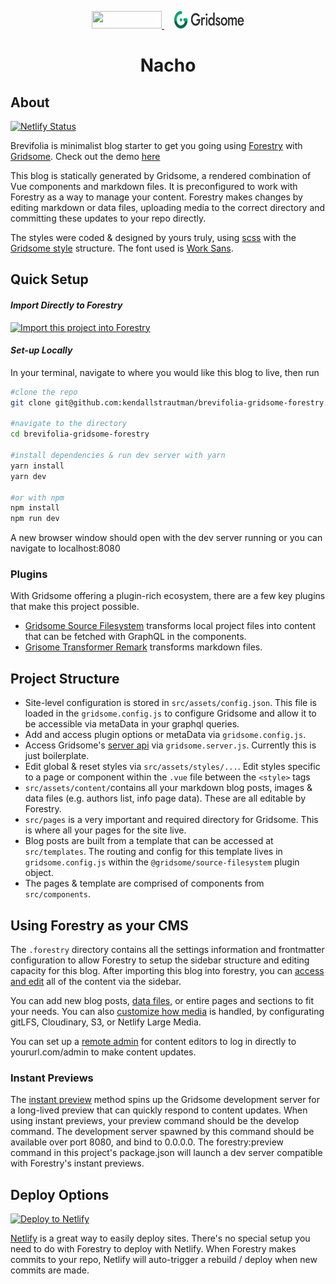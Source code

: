 <p align="center">
  <a style="padding-right: 16px;" href="https://forestry.io">
    <img src="https://app.forestry.io/assets/forestry-logotype-pos-c71a6bd237d9199d0457ba2811553997ff5bab0d2cd0e740686ab26c00d9c240.svg" width="112" height="28">
  </a>
  <a href="https://gridsome.org/">
    <img src="/static/gridsome-logo.svg" width="112" height="28">
  </a>
</p>
<h1 align="center">
  Nacho
</h1>

## About

[![Netlify Status](https://api.netlify.com/api/v1/badges/314f6fb1-b4a6-484a-ad3d-c26663a63bca/deploy-status)](https://app.netlify.com/sites/brevifolia-gridsome-forestry/deploys)

Brevifolia is minimalist blog starter to get you going using [Forestry](https://forestry.io/) with [Gridsome](https://gridsome.org). Check out the demo [here](https://brevifolia-gridsome-forestry.netlify.com/)

This blog is statically generated by Gridsome, a rendered combination of Vue components and markdown files. It is preconfigured to work with Forestry as a way to manage your content. Forestry makes changes by editing markdown or data files, uploading media to the correct directory and committing these updates to your repo directly.

The styles were coded & designed by yours truly, using [scss](https://sass-lang.com/) with the [Gridsome style](https://gridsome.org/docs/assets-css) structure. The font used is [Work Sans](https://fonts.google.com/specimen/Work+Sans). 

##  Quick Setup

#### *Import Directly to Forestry*

<a href="https://app.forestry.io/quick-start?repo=kendallstrautman/brevifolia-gridsome-forestry&engine=other">
    <img alt="Import this project into Forestry" src="https://assets.forestry.io/import-to-forestryK.svg" />
</a>

#### *Set-up Locally*
In your terminal, navigate to where you would like this blog to live, then run 
```bash
#clone the repo
git clone git@github.com:kendallstrautman/brevifolia-gridsome-forestry.git

#navigate to the directory
cd brevifolia-gridsome-forestry

#install dependencies & run dev server with yarn 
yarn install
yarn dev

#or with npm 
npm install
npm run dev
```
A new browser window should open with the dev server running or you can navigate to localhost:8080 

### Plugins

With Gridsome offering a plugin-rich ecosystem, there are a few key plugins that make this project possible. 

- [Gridsome Source Filesystem](https://gridsome.org/plugins/@gridsome/source-filesystem) transforms local project files into content that can be fetched with GraphQL in the components.
- [Grisome Transformer Remark](https://gridsome.org/plugins/@gridsome/transformer-remark) transforms markdown files.

## Project Structure 

- Site-level configuration is stored in `src/assets/config.json`. This file is loaded in the `gridsome.config.js` to configure Gridsome and allow it to be accessible via metaData in your graphql queries.
- Add and access plugin options or metaData via `gridsome.config.js`.
- Access Gridsome's [server api](https://gridsome.org/docs/server-api) via `gridsome.server.js`. Currently this is just boilerplate. 
- Edit global & reset styles via `src/assets/styles/...`. Edit styles specific to a page or component within the `.vue` file between the `<style>` tags
- `src/assets/content/`contains all your markdown blog posts, images & data files (e.g. authors list, info page data). These are all editable by Forestry. 
- `src/pages` is a very important and required directory for Gridsome. This is where all your pages for the site live. 
- Blog posts are built from a template that can be accessed at `src/templates`. The routing and config for this template lives in `gridsome.config.js` within the `@gridsome/source-filesystem` plugin object.
- The pages & template are comprised of components from `src/components`.

## Using Forestry as your CMS

The `.forestry` directory contains all the settings information and frontmatter configuration to allow Forestry to setup the sidebar structure and editing capacity for this blog. After importing this blog into forestry, you can [access and edit](https://forestry.io/docs/editing/) all of the content via the sidebar. 

You can add new blog posts, [data files](https://forestry.io/docs/editing/data-files/), or entire pages and sections to fit your needs. You can also [customize how media](https://forestry.io/docs/media/) is handled, by configurating gitLFS, Cloudinary, S3, or Netlify Large Media.

You can set up a [remote admin](https://forestry.io/docs/editing/remote-admin/) for content editors to log in directly to yoururl.com/admin to make content updates.

### Instant Previews

The [instant preview](https://forestry.io/docs/previews/instant-previews/) method spins up the Gridsome development server for a long-lived preview that can quickly respond to content updates. When using instant previews, your preview command should be the develop command. The development server spawned by this command should be available over port 8080, and bind to 0.0.0.0. The forestry:preview command in this project's package.json will launch a dev server compatible with Forestry's instant previews.

## Deploy Options

[![Deploy to Netlify](https://www.netlify.com/img/deploy/button.svg)](https://app.netlify.com/start/deploy?repository=https://github.com/kendallstrautman/brevifolia-gridsome-forestry)

[Netlify](https://www.netlify.com/blog/2016/09/29/a-step-by-step-guide-deploying-on-netlify/) is a great way to easily deploy sites. There's no special setup you need to do with Forestry to deploy with Netlify. When Forestry makes commits to your repo, Netlify will auto-trigger a rebuild / deploy when new commits are made.
